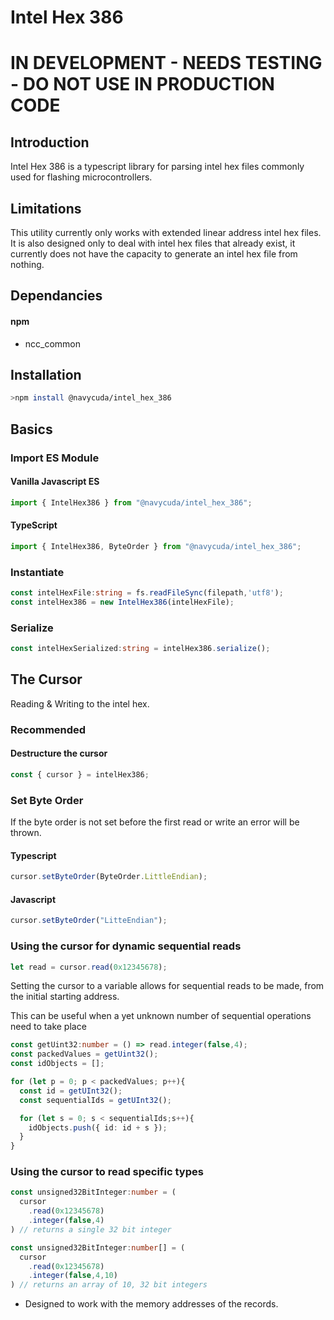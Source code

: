 # Intel Hex 386

# IN DEVELOPMENT - NEEDS TESTING - DO NOT USE IN PRODUCTION CODE

## Introduction

Intel Hex 386 is a typescript library for parsing intel hex files commonly used
for flashing microcontrollers.

## Limitations

This utility currently only works with extended linear address intel hex files.
It is also designed only to deal with intel hex files that already exist, it 
currently does not have the capacity to generate an intel hex file from nothing.


## Dependancies

#### npm
  - ncc_common

## Installation

```bash
>npm install @navycuda/intel_hex_386
```



## Basics

### Import ES Module
#### Vanilla Javascript ES
```javascript
import { IntelHex386 } from "@navycuda/intel_hex_386";
```
#### TypeScript
```typescript
import { IntelHex386, ByteOrder } from "@navycuda/intel_hex_386";
```


### Instantiate 
```typescript
const intelHexFile:string = fs.readFileSync(filepath,'utf8');
const intelHex386 = new IntelHex386(intelHexFile);
```

### Serialize
```typescript
const intelHexSerialized:string = intelHex386.serialize();
```



## The Cursor
Reading & Writing to the intel hex.

### Recommended
#### Destructure the cursor
```typescript
const { cursor } = intelHex386;
```

### Set Byte Order

If the byte order is not set before the first read or write an error will be thrown.

#### Typescript
```typescript
cursor.setByteOrder(ByteOrder.LittleEndian);
```
#### Javascript
```javascript
cursor.setByteOrder("LitteEndian");
```

### Using the cursor for dynamic sequential reads
```typescript
let read = cursor.read(0x12345678);
```
Setting the cursor to a variable allows for sequential reads to be made, from the initial starting address.

This can be useful when a yet unknown number of sequential operations need to take place

```typescript
const getUint32:number = () => read.integer(false,4);
const packedValues = getUint32();
const idObjects = [];

for (let p = 0; p < packedValues; p++){
  const id = getUInt32();
  const sequentialIds = getUInt32();

  for (let s = 0; s < sequentialIds;s++){
    idObjects.push({ id: id + s });
  }
}
```

### Using the cursor to read specific types
```typescript
const unsigned32BitInteger:number = (
  cursor
    .read(0x12345678)
    .integer(false,4)
) // returns a single 32 bit integer

const unsigned32BitInteger:number[] = (
  cursor
    .read(0x12345678)
    .integer(false,4,10)
) // returns an array of 10, 32 bit integers 
```


- Designed to work with the memory addresses of the records.